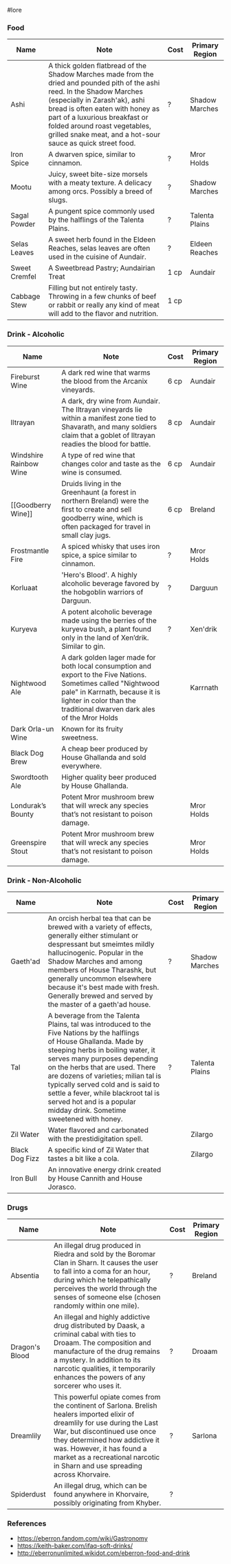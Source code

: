  #lore 


### Food

| Name | Note | Cost | Primary Region |
| ---- | ---- | ---- | ---- |
| Ashi | A thick golden flatbread of the Shadow Marches made from the dried and pounded pith of the ashi reed. In the Shadow Marches (especially in Zarash'ak), ashi bread is often eaten with honey as part of a luxurious breakfast or folded around roast vegetables, grilled snake meat, and a hot-sour sauce as quick street food. | ? | Shadow Marches |
| Iron Spice | A dwarven spice, similar to cinnamon. | ? | Mror Holds |
| Mootu | Juicy, sweet bite-size morsels with a meaty texture. A delicacy among orcs. Possibly a breed of slugs. | ? | Shadow Marches |
| Sagal Powder | A pungent spice commonly used by the halflings of the Talenta Plains. | ? | Talenta Plains |
| Selas Leaves | A sweet herb found in the Eldeen Reaches, selas leaves are often used in the cuisine of Aundair. | ? | Eldeen Reaches |
| Sweet Cremfel | A Sweetbread Pastry; Aundairian Treat | 1 cp | Aundair |
| Cabbage Stew | Filling but not entirely tasty. Throwing in a few chunks of beef or rabbit or really any kind of meat will add to the flavor and nutrition. | 1 cp |  |

### Drink - Alcoholic

| Name | Note | Cost | Primary Region |
| ---- | ---- | ---- | ---- |
| Fireburst Wine | A dark red wine that warms the blood from the Arcanix vineyards. | 6 cp | Aundair |
| Iltrayan | A dark, dry wine from Aundair. The Iltrayan vineyards lie within a manifest zone tied to Shavarath, and many soldiers claim that a goblet of Iltrayan readies the blood for battle. | 8 cp | Aundair |
| Windshire Rainbow Wine | A type of red wine that changes color and taste as the wine is consumed. | 6 cp | Aundair |
| [[Goodberry Wine]] | Druids living in the Greenhaunt (a forest in northern Breland) were the first to create and sell goodberry wine, which is often packaged for travel in small clay jugs. | 6 cp | Breland |
| Frostmantle Fire | A spiced whisky that uses iron spice, a spice similar to cinnamon. | ? | Mror Holds |
| Korluaat | 'Hero's Blood'. A highly alcoholic beverage favored by the hobgoblin warriors of Darguun. | ? | Darguun |
| Kuryeva | A potent alcoholic beverage made using the berries of the kuryeva bush, a plant found only in the land of Xen’drik. Similar to gin. | ? | Xen'drik |
| Nightwood Ale | A dark golden lager made for both local consumption and export to the Five Nations. Sometimes called "Nightwood pale" in Karrnath, because it is lighter in color than the traditional dwarven dark ales of the Mror Holds |  | Karrnath |
| Dark Orla-un Wine | Known for its fruity sweetness. |  |  |
| Black Dog Brew | A cheap beer produced by House Ghallanda and sold everywhere. |  |  |
| Swordtooth Ale | Higher quality beer produced by House Ghallanda. |  |  |
| Londurak’s Bounty | Potent Mror mushroom brew that will wreck any species that’s not resistant to poison damage. |  | Mror Holds |
| Greenspire Stout | Potent Mror mushroom brew that will wreck any species that’s not resistant to poison damage. |  | Mror Holds |

### Drink - Non-Alcoholic

| Name | Note | Cost | Primary Region |
| ---- | ---- | ---- | ---- |
| Gaeth'ad | An orcish herbal tea that can be brewed with a variety of effects, generally either stimulant or despressant but smeimtes mildly hallucinogenic. Popular in the Shadow Marches and among members of House Tharashk, but generally uncommon elsewhere because it's best made with fresh. Generally brewed and served by the master of a gaeth'ad house. | ? | Shadow Marches |
| Tal | A beverage from the Talenta Plains, tal was introduced to the Five Nations by the halflings of House Ghallanda. Made by steeping herbs in boiling water, it serves many purposes depending on the herbs that are used. There are dozens of varieties; milian tal is typically served cold and is said to settle a fever, while blackroot tal is served hot and is a popular midday drink. Sometime sweetened with honey. | ? | Talenta Plains |
| Zil Water | Water flavored and carbonated with the prestidigitation spell. |  | Zilargo |
| Black Dog Fizz | A specific kind of Zil Water that tastes a bit like a cola. |  | Zilargo |
| Iron Bull | An innovative energy drink created by House Cannith and House Jorasco. |  |  |
### Drugs

| Name | Note | Cost | Primary Region |
| ---- | ---- | ---- | ---- |
| Absentia | An illegal drug produced in Riedra and sold by the Boromar Clan in Sharn. It causes the user to fall into a coma for an hour, during which he telepathically perceives the world through the senses of someone else (chosen randomly within one mile). | ? | Breland |
| Dragon's Blood | An illegal and highly addictive drug distributed by Daask, a criminal cabal with ties to Droaam. The composition and manufacture of the drug remains a mystery. In addition to its narcotic qualities, it temporarily enhances the powers of any sorcerer who uses it. | ? | Droaam |
| Dreamlily | This powerful opiate comes from the continent of Sarlona. Brelish healers imported elixir of dreamlily for use during the Last War, but discontinued use once they determined how addictive it was. However, it has found a market as a recreational narcotic in Sharn and use spreading across Khorvaire. | ? | Sarlona |
| Spiderdust | An illegal drug, which can be found anywhere in Khorvaire, possibly originating from Khyber. | ? |  |

### References

* https://eberron.fandom.com/wiki/Gastronomy
* https://keith-baker.com/ifaq-soft-drinks/
* http://eberronunlimited.wikidot.com/eberron-food-and-drink
